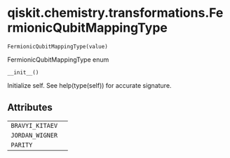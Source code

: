 # qiskit.chemistry.transformations.FermionicQubitMappingType



`FermionicQubitMappingType(value)`

FermionicQubitMappingType enum



`__init__()`

Initialize self. See help(type(self)) for accurate signature.

## Attributes

|                 |   |
| --------------- | - |
| `BRAVYI_KITAEV` |   |
| `JORDAN_WIGNER` |   |
| `PARITY`        |   |
